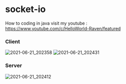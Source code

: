 # socket-io
How to coding in java
visit my youtube : https://www.youtube.com/c/HelloWorld-Raven/featured
### Client
![2021-06-21_202358](https://user-images.githubusercontent.com/58245926/122769433-c3806680-d2ce-11eb-99fa-1368a281c36b.png)
![2021-06-21_202431](https://user-images.githubusercontent.com/58245926/122769452-c7ac8400-d2ce-11eb-9461-53b9f1658734.png)
### Server
![2021-06-21_202412](https://user-images.githubusercontent.com/58245926/122769480-cc713800-d2ce-11eb-9ba5-d0a1bec27e84.png)
